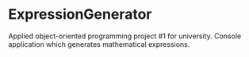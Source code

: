 # ExpressionGenerator
Applied object-oriented programming project #1 for university. Console application which generates mathematical expressions.
